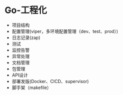 # Go-工程化

* 项目结构
* 配置管理(viper，多环境配置管理（dev、test、prod）)
* 日志记录(zap)
* 测试
* 监控告警
* 异常处理
* 文档管理
* 包管理
* API设计
* 部署发版(Docker、CICD、supervisor)
* 脚手架（makefile）